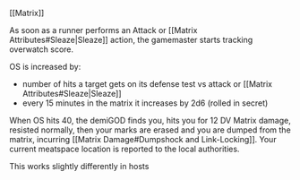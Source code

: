 [[Matrix]]

As soon as a runner performs an Attack or [[Matrix Attributes#Sleaze|Sleaze]] action, the gamemaster starts tracking overwatch score. 

OS is increased by:
- number of hits a target gets on its defense test vs attack or [[Matrix Attributes#Sleaze|Sleaze]]
- every 15 minutes in the matrix it increases by 2d6 (rolled in secret)

When OS hits 40, the demiGOD finds you, hits you for 12 DV Matrix damage, resisted normally, then your marks are erased and you are dumped from the matrix, incurring [[Matrix Damage#Dumpshock and Link-Locking]]. Your current meatspace location is reported to the local authorities.

This works slightly differently in hosts